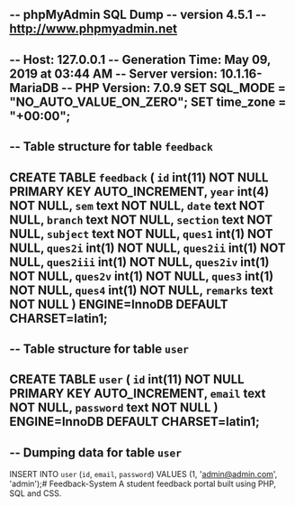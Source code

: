 -- phpMyAdmin SQL Dump
-- version 4.5.1
-- http://www.phpmyadmin.net
--
-- Host: 127.0.0.1
-- Generation Time: May 09, 2019 at 03:44 AM
-- Server version: 10.1.16-MariaDB
-- PHP Version: 7.0.9
SET SQL_MODE = "NO_AUTO_VALUE_ON_ZERO";
SET time_zone = "+00:00";
--
-- Table structure for table `feedback`
--
CREATE TABLE `feedback` (
  `id`          int(11) NOT NULL PRIMARY KEY AUTO_INCREMENT,
  `year`        int(4) NOT NULL, 
  `sem`         text NOT NULL, 
  `date`        text NOT NULL, 
  `branch`      text NOT NULL, 
  `section`     text NOT NULL, 
  `subject`     text NOT NULL, 
  `ques1`       int(1) NOT NULL, 
  `ques2i`      int(1) NOT NULL, 
  `ques2ii`     int(1) NOT NULL, 
  `ques2iii`    int(1) NOT NULL, 
  `ques2iv`     int(1) NOT NULL, 
  `ques2v`      int(1) NOT NULL, 
  `ques3`       int(1) NOT NULL, 
  `ques4`       int(1) NOT NULL, 
  `remarks`     text NOT NULL
) ENGINE=InnoDB DEFAULT CHARSET=latin1;
--
-- Table structure for table `user`
--
CREATE TABLE `user` (
  `id`         int(11) NOT NULL PRIMARY KEY AUTO_INCREMENT,
  `email`      text NOT NULL,
  `password`   text NOT NULL
) ENGINE=InnoDB DEFAULT CHARSET=latin1;
--
-- Dumping data for table `user`
--
INSERT INTO `user` (`id`, `email`, `password`) VALUES (1, 'admin@admin.com', 'admin');# Feedback-System
A student feedback portal built using PHP, SQL and CSS.  
